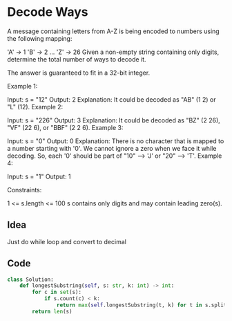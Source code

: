 # Decode Ways
A message containing letters from A-Z is being encoded to numbers using the following mapping:

'A' -> 1
'B' -> 2
...
'Z' -> 26
Given a non-empty string containing only digits, determine the total number of ways to decode it.

The answer is guaranteed to fit in a 32-bit integer.

 

Example 1:

Input: s = "12"
Output: 2
Explanation: It could be decoded as "AB" (1 2) or "L" (12).
Example 2:

Input: s = "226"
Output: 3
Explanation: It could be decoded as "BZ" (2 26), "VF" (22 6), or "BBF" (2 2 6).
Example 3:

Input: s = "0"
Output: 0
Explanation: There is no character that is mapped to a number starting with '0'. We cannot ignore a zero when we face it while decoding. So, each '0' should be part of "10" --> 'J' or "20" --> 'T'.
Example 4:

Input: s = "1"
Output: 1
 

Constraints:

1 <= s.length <= 100
s contains only digits and may contain leading zero(s).<br>

## Idea
Just do while loop and convert to decimal

## Code
```python
class Solution:
    def longestSubstring(self, s: str, k: int) -> int:
        for c in set(s):
            if s.count(c) < k:
                return max(self.longestSubstring(t, k) for t in s.split(c))
        return len(s)
        
```